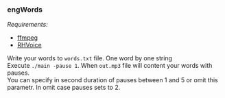### engWords

_Requirements:_
- [ffmpeg](https://github.com/FFmpeg/FFmpeg)
- [RHVoice](https://github.com/RHVoice/RHVoice)

Write your words to `words.txt` file. One word by one string  
Execute `./main -pause 1`. When `out.mp3` file will content your words with pauses.  
You can specify in second duration of pauses between 1 and 5 or omit this parametr. In omit case pauses sets to 2.
